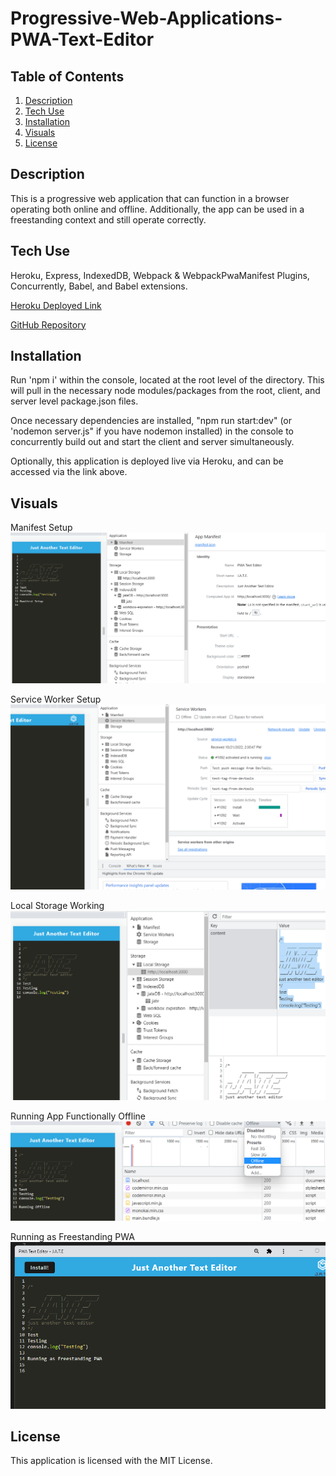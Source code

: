 # Progressive-Web-Applications-PWA-Text-Editor
## Table of Contents
1. [Description](#description)
2. [Tech Use](#tech-use)
3. [Installation](#installation)
4. [Visuals](#visuals)
5. [License](#license)

## Description
This is a progressive web application that can function in a browser operating both online and offline. Additionally, the app can be used in a freestanding context and still operate correctly. 
## Tech Use
Heroku, Express, IndexedDB, Webpack & WebpackPwaManifest Plugins, Concurrently, Babel, and Babel extensions.

[Heroku Deployed Link]()

[GitHub Repository]()
## Installation
Run 'npm i' within the console, located at the root level of the directory. This will pull in the necessary node modules/packages from the root, client, and server level package.json files. 

Once necessary dependencies are installed, "npm run start:dev" (or 'nodemon server.js" if you have nodemon installed) in the console to concurrently build out and start the client and server simultaneously.

Optionally, this application is deployed live via Heroku, and can be accessed via the link above.


## Visuals
Manifest Setup
![Manifest](./images/Manifest.png)

Service Worker Setup
![Service Worker](./images/Service_worker.png)

Local Storage Working
![Local Storage](./images/Local_Storage.png)

Running App Functionally Offline
![Running App Offline](./images/Running_offline.png)

Running as Freestanding PWA 
![Freestanding PWA](./images/Freestanding.png)
## License
This application is licensed with the MIT License.